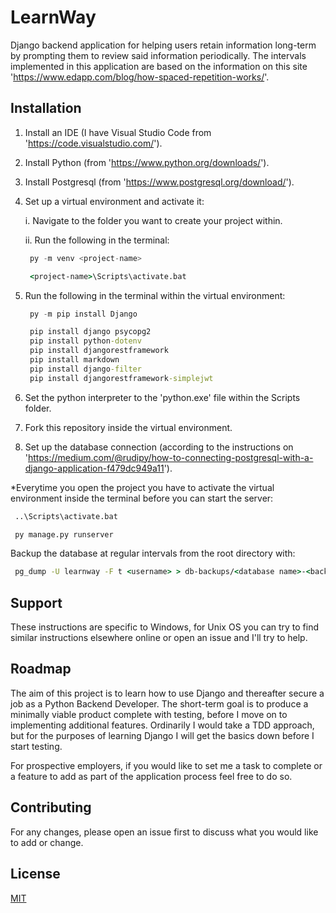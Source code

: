 # LearnWay

Django backend application for helping users retain information long-term by prompting them to review said information periodically. The intervals implemented in this application are based on the information on this site 'https://www.edapp.com/blog/how-spaced-repetition-works/'.

## Installation

1. Install an IDE (I have Visual Studio Code from 'https://code.visualstudio.com/').
2. Install Python (from 'https://www.python.org/downloads/').
3. Install Postgresql (from 'https://www.postgresql.org/download/').
4. Set up a virtual environment and activate it:

   i. Navigate to the folder you want to create your project within.

   ii. Run the following in the terminal:
      ```python
       py -m venv <project-name>
      ```
      ```cmd
       <project-name>\Scripts\activate.bat
      ```
5. Run the following in the terminal within the virtual environment:
   ```python
    py -m pip install Django
   ```
   ```cmd
    pip install django psycopg2
    pip install python-dotenv
    pip install djangorestframework
    pip install markdown
    pip install django-filter
    pip install djangorestframework-simplejwt
   ```
5. Set the python interpreter to the 'python.exe' file within the Scripts folder.
7. Fork this repository inside the virtual environment.
8. Set up the database connection (according to the instructions on 'https://medium.com/@rudipy/how-to-connecting-postgresql-with-a-django-application-f479dc949a11').

*Everytime you open the project you have to activate the virtual environment inside the terminal before you can start the server:
   ```cmd
    ..\Scripts\activate.bat
   ```
   ```python
    py manage.py runserver
   ```

Backup the database at regular intervals from the root directory with:
   ```cmd
    pg_dump -U learnway -F t <username> > db-backups/<database name>-<backup number>.tar
   ```

## Support

These instructions are specific to Windows, for Unix OS you can try to find similar instructions elsewhere online or open an issue and I'll try to help.

## Roadmap

The aim of this project is to learn how to use Django and thereafter secure a job as a Python Backend Developer. The short-term goal is to produce a minimally viable product complete with testing, before I move on to implementing additional features. Ordinarily I would take a TDD approach, but for the purposes of learning Django I will get the basics down before I start testing.

For prospective employers, if you would like to set me a task to complete or a feature to add as part of the application process feel free to do so.

## Contributing

For any changes, please open an issue first to discuss what you would like to add or change.

## License

[MIT](https://choosealicense.com/licenses/mit/)